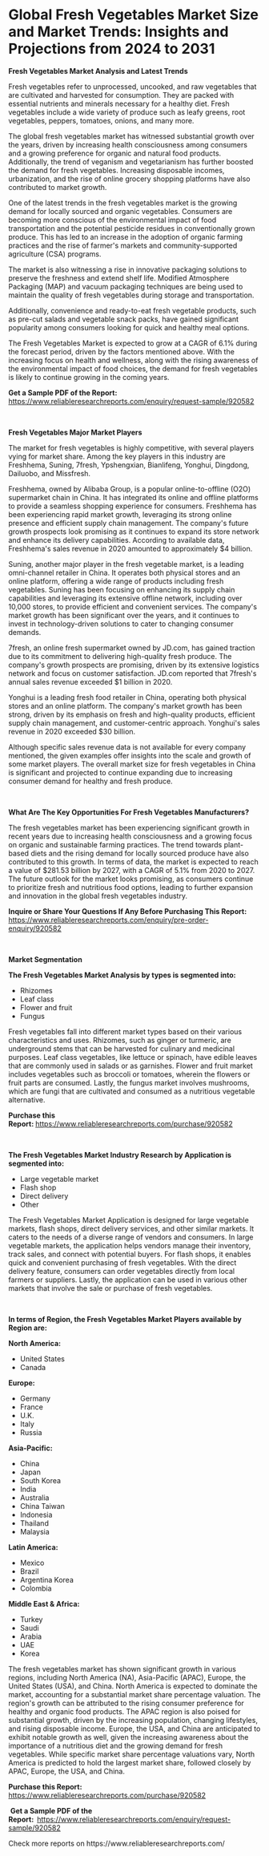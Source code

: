 <p><h1>Global Fresh Vegetables Market Size and Market Trends: Insights and Projections from 2024 to 2031</h1></p><p><strong>Fresh Vegetables Market Analysis and Latest Trends</strong></p>
<p><p>Fresh vegetables refer to unprocessed, uncooked, and raw vegetables that are cultivated and harvested for consumption. They are packed with essential nutrients and minerals necessary for a healthy diet. Fresh vegetables include a wide variety of produce such as leafy greens, root vegetables, peppers, tomatoes, onions, and many more.</p><p>The global fresh vegetables market has witnessed substantial growth over the years, driven by increasing health consciousness among consumers and a growing preference for organic and natural food products. Additionally, the trend of veganism and vegetarianism has further boosted the demand for fresh vegetables. Increasing disposable incomes, urbanization, and the rise of online grocery shopping platforms have also contributed to market growth.</p><p>One of the latest trends in the fresh vegetables market is the growing demand for locally sourced and organic vegetables. Consumers are becoming more conscious of the environmental impact of food transportation and the potential pesticide residues in conventionally grown produce. This has led to an increase in the adoption of organic farming practices and the rise of farmer's markets and community-supported agriculture (CSA) programs.</p><p>The market is also witnessing a rise in innovative packaging solutions to preserve the freshness and extend shelf life. Modified Atmosphere Packaging (MAP) and vacuum packaging techniques are being used to maintain the quality of fresh vegetables during storage and transportation.</p><p>Additionally, convenience and ready-to-eat fresh vegetable products, such as pre-cut salads and vegetable snack packs, have gained significant popularity among consumers looking for quick and healthy meal options.</p><p>The Fresh Vegetables Market is expected to grow at a CAGR of 6.1% during the forecast period, driven by the factors mentioned above. With the increasing focus on health and wellness, along with the rising awareness of the environmental impact of food choices, the demand for fresh vegetables is likely to continue growing in the coming years.</p></p>
<p><strong>Get a Sample PDF of the Report:&nbsp;</strong> <a href="https://www.reliableresearchreports.com/enquiry/request-sample/920582">https://www.reliableresearchreports.com/enquiry/request-sample/920582</a></p>
<p>&nbsp;</p>
<p><strong>Fresh Vegetables Major Market Players</strong></p>
<p><p>The market for fresh vegetables is highly competitive, with several players vying for market share. Among the key players in this industry are Freshhema, Suning, 7fresh, Ypshengxian, Bianlifeng, Yonghui, Dingdong, Dailuobo, and Missfresh. </p><p>Freshhema, owned by Alibaba Group, is a popular online-to-offline (O2O) supermarket chain in China. It has integrated its online and offline platforms to provide a seamless shopping experience for consumers. Freshhema has been experiencing rapid market growth, leveraging its strong online presence and efficient supply chain management. The company's future growth prospects look promising as it continues to expand its store network and enhance its delivery capabilities. According to available data, Freshhema's sales revenue in 2020 amounted to approximately $4 billion.</p><p>Suning, another major player in the fresh vegetable market, is a leading omni-channel retailer in China. It operates both physical stores and an online platform, offering a wide range of products including fresh vegetables. Suning has been focusing on enhancing its supply chain capabilities and leveraging its extensive offline network, including over 10,000 stores, to provide efficient and convenient services. The company's market growth has been significant over the years, and it continues to invest in technology-driven solutions to cater to changing consumer demands.</p><p>7fresh, an online fresh supermarket owned by JD.com, has gained traction due to its commitment to delivering high-quality fresh produce. The company's growth prospects are promising, driven by its extensive logistics network and focus on customer satisfaction. JD.com reported that 7fresh's annual sales revenue exceeded $1 billion in 2020.</p><p>Yonghui is a leading fresh food retailer in China, operating both physical stores and an online platform. The company's market growth has been strong, driven by its emphasis on fresh and high-quality products, efficient supply chain management, and customer-centric approach. Yonghui's sales revenue in 2020 exceeded $30 billion.</p><p>Although specific sales revenue data is not available for every company mentioned, the given examples offer insights into the scale and growth of some market players. The overall market size for fresh vegetables in China is significant and projected to continue expanding due to increasing consumer demand for healthy and fresh produce.</p></p>
<p>&nbsp;</p>
<p><strong>What Are The Key Opportunities For Fresh Vegetables Manufacturers?</strong></p>
<p><p>The fresh vegetables market has been experiencing significant growth in recent years due to increasing health consciousness and a growing focus on organic and sustainable farming practices. The trend towards plant-based diets and the rising demand for locally sourced produce have also contributed to this growth. In terms of data, the market is expected to reach a value of $281.53 billion by 2027, with a CAGR of 5.1% from 2020 to 2027. The future outlook for the market looks promising, as consumers continue to prioritize fresh and nutritious food options, leading to further expansion and innovation in the global fresh vegetables industry.</p></p>
<p><strong>Inquire or Share Your Questions If Any Before Purchasing This Report:</strong> <a href="https://www.reliableresearchreports.com/enquiry/pre-order-enquiry/920582">https://www.reliableresearchreports.com/enquiry/pre-order-enquiry/920582</a></p>
<p>&nbsp;</p>
<p><strong>Market Segmentation</strong></p>
<p><strong>The Fresh Vegetables Market Analysis by types is segmented into:</strong></p>
<p><ul><li>Rhizomes</li><li>Leaf class</li><li>Flower and fruit</li><li>Fungus</li></ul></p>
<p><p>Fresh vegetables fall into different market types based on their various characteristics and uses. Rhizomes, such as ginger or turmeric, are underground stems that can be harvested for culinary and medicinal purposes. Leaf class vegetables, like lettuce or spinach, have edible leaves that are commonly used in salads or as garnishes. Flower and fruit market includes vegetables such as broccoli or tomatoes, wherein the flowers or fruit parts are consumed. Lastly, the fungus market involves mushrooms, which are fungi that are cultivated and consumed as a nutritious vegetable alternative.</p></p>
<p><strong>Purchase this Report:&nbsp;</strong><a href="https://www.reliableresearchreports.com/purchase/920582">https://www.reliableresearchreports.com/purchase/920582</a></p>
<p>&nbsp;</p>
<p><strong>The Fresh Vegetables Market Industry Research by Application is segmented into:</strong></p>
<p><ul><li>Large vegetable market</li><li>Flash shop</li><li>Direct delivery</li><li>Other</li></ul></p>
<p><p>The Fresh Vegetables Market Application is designed for large vegetable markets, flash shops, direct delivery services, and other similar markets. It caters to the needs of a diverse range of vendors and consumers. In large vegetable markets, the application helps vendors manage their inventory, track sales, and connect with potential buyers. For flash shops, it enables quick and convenient purchasing of fresh vegetables. With the direct delivery feature, consumers can order vegetables directly from local farmers or suppliers. Lastly, the application can be used in various other markets that involve the sale or purchase of fresh vegetables.</p></p>
<p>&nbsp;</p>
<p><strong>In terms of Region, the Fresh Vegetables Market Players available by Region are:</strong></p>
<p>
    <p> <strong> North America: </strong>
        <ul>
            <li>United States</li>
            <li>Canada</li>
        </ul>
        </p> 
    <p> <strong> Europe: </strong>
        <ul>
            <li>Germany</li>
            <li>France</li>
            <li>U.K.</li>
            <li>Italy</li>
            <li>Russia</li>
        </ul>
        </p> 
    <p> <strong> Asia-Pacific: </strong>
        <ul>
            <li>China</li>
            <li>Japan</li>
            <li>South Korea</li>
            <li>India</li>
            <li>Australia</li>
            <li>China Taiwan</li>
            <li>Indonesia</li>
            <li>Thailand</li>
            <li>Malaysia</li>
        </ul>
        </p> 
    <p> <strong> Latin America: </strong>
        <ul>
            <li>Mexico</li>
            <li>Brazil</li>
            <li>Argentina Korea</li>
            <li>Colombia</li>
        </ul>
        </p> 
    <p> <strong> Middle East & Africa: </strong>
        <ul>
            <li>Turkey</li>
            <li>Saudi</li>
            <li>Arabia</li>
            <li>UAE</li>
            <li>Korea</li>
        </ul>
    </p>
    </p>
<p><p>The fresh vegetables market has shown significant growth in various regions, including North America (NA), Asia-Pacific (APAC), Europe, the United States (USA), and China. North America is expected to dominate the market, accounting for a substantial market share percentage valuation. The region's growth can be attributed to the rising consumer preference for healthy and organic food products. The APAC region is also poised for substantial growth, driven by the increasing population, changing lifestyles, and rising disposable income. Europe, the USA, and China are anticipated to exhibit notable growth as well, given the increasing awareness about the importance of a nutritious diet and the growing demand for fresh vegetables. While specific market share percentage valuations vary, North America is predicted to hold the largest market share, followed closely by APAC, Europe, the USA, and China.</p></p>
<p><strong>Purchase this Report: </strong><a href="https://www.reliableresearchreports.com/purchase/920582">https://www.reliableresearchreports.com/purchase/920582</a></p>
<p>&nbsp;<strong>Get a Sample PDF of the Report:&nbsp;&nbsp;</strong><a href="https://www.reliableresearchreports.com/enquiry/request-sample/920582">https://www.reliableresearchreports.com/enquiry/request-sample/920582</a></p>
<p><strong></strong></p>
<p>Check more reports on https://www.reliableresearchreports.com/</p>